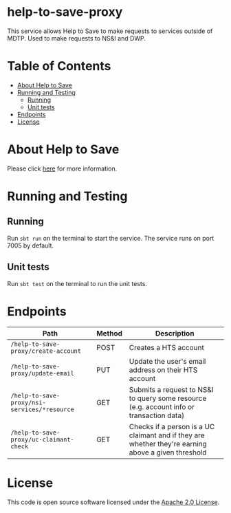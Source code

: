 help-to-save-proxy
==================

This service allows Help to Save to make requests to services outside of MDTP. Used to make requests to NS&I and DWP.

Table of Contents
=================

* [About Help to Save](#about-help-to-save)
* [Running and Testing](#running-and-testing)
   * [Running](#running)
   * [Unit tests](#unit-tests)
* [Endpoints](#endpoints)
* [License](#license)

About Help to Save
==================
Please click [here](https://github.com/hmrc/help-to-save#about-help-to-save) for more information.

Running and Testing
===================

Running
-------

Run `sbt run` on the terminal to start the service. The service runs on port 7005 by default.  

Unit tests                                              
----------                                              
Run `sbt test` on the terminal to run the unit tests.   


Endpoints
=========

| Path                                                          | Method            | Description  |
| --------------------------------------------------------------| ------------------| -------------|
|`/help-to-save-proxy/create-account`                           |        POST       | Creates a HTS account|
|`/help-to-save-proxy/update-email`                             |        PUT        | Update the user's email address on their HTS account|
|`/help-to-save-proxy/nsi-services/*resource`                   |        GET        | Submits a request to NS&I to query some resource (e.g. account info or transaction data)|
|`/help-to-save-proxy/uc-claimant-check`                        |        GET        | Checks if a person is a UC claimant and if they are whether they're earning above a given threshold|


License
=======

This code is open source software licensed under the [Apache 2.0 License]("http://www.apache.org/licenses/LICENSE-2.0.html").
